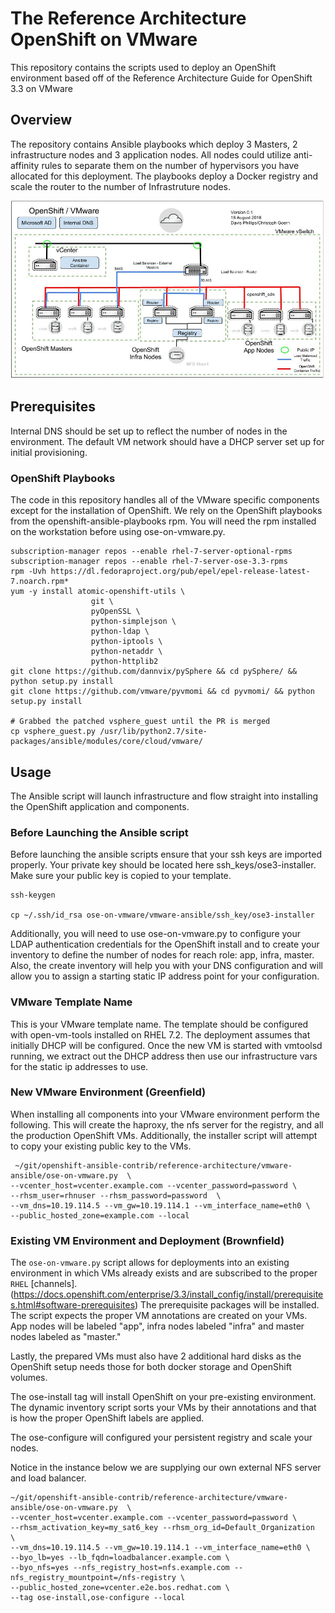 # The Reference Architecture OpenShift on VMware
This repository contains the scripts used to deploy an OpenShift environment based off of the Reference Architecture Guide for OpenShift 3.3 on VMware

## Overview
The repository contains Ansible playbooks which deploy 3 Masters, 2 infrastructure nodes and 3 application nodes. All nodes could utilize anti-affinity rules to separate them on the number of hypervisors you have allocated for this deployment. The playbooks deploy a Docker registry and scale the router to the number of Infrastruture nodes.

![Architecture](images/OSE-on-VMware-Architecture.jpg)

## Prerequisites
Internal DNS should be set up to reflect the number of nodes in the environment. The default VM network should have a DHCP server set up for initial provisioning. 

### OpenShift Playbooks
The code in this repository handles all of the VMware specific components except for the installation of OpenShift. We rely on the OpenShift playbooks from the openshift-ansible-playbooks rpm. You will need the rpm installed on the workstation before using ose-on-vmware.py.

```
subscription-manager repos --enable rhel-7-server-optional-rpms
subscription-manager repos --enable rhel-7-server-ose-3.3-rpms
rpm -Uvh https://dl.fedoraproject.org/pub/epel/epel-release-latest-7.noarch.rpm*
yum -y install atomic-openshift-utils \
                  git \
                  pyOpenSSL \
                  python-simplejson \
                  python-ldap \
                  python-iptools \
                  python-netaddr \
                  python-httplib2
git clone https://github.com/dannvix/pySphere && cd pySphere/ && python setup.py install
git clone https://github.com/vmware/pyvmomi && cd pyvmomi/ && python setup.py install

# Grabbed the patched vsphere_guest until the PR is merged
cp vsphere_guest.py /usr/lib/python2.7/site-packages/ansible/modules/core/cloud/vmware/

```

## Usage
The Ansible script will launch infrastructure and flow straight into installing the OpenShift application and components.

### Before Launching the Ansible script
Before launching the ansible scripts ensure that your ssh keys are imported properly. Your private key should be located here ssh_keys/ose3-installer. Make sure your public key is copied to your template.
```
ssh-keygen

cp ~/.ssh/id_rsa ose-on-vmware/vmware-ansible/ssh_key/ose3-installer

```
Additionally, you will need to use ose-on-vmware.py to configure your LDAP authentication credentials for the OpenShift install and to create your inventory to define the number of nodes for reach role: app, infra, master. Also, the create inventory will help you with your DNS configuration and will allow you to assign a starting static IP address point for your configuration. 

### VMware Template Name
This is your VMware template name. The template should be configured with open-vm-tools installed on RHEL 7.2. The deployment assumes that initially DHCP will be configured. Once the new VM is started with vmtoolsd running, we extract out the DHCP address then use our infrastructure vars for the static ip addresses to use.

### New VMware Environment (Greenfield)
When installing all components into your VMware environment perform the following.   This will create the haproxy, the nfs server for the registry, and all the production OpenShift VMs. Additionally, the installer script will attempt to copy your existing public key to the VMs.
```
 ~/git/openshift-ansible-contrib/reference-architecture/vmware-ansible/ose-on-vmware.py  \
--vcenter_host=vcenter.example.com --vcenter_password=password \
--rhsm_user=rhnuser --rhsm_password=password  \
--vm_dns=10.19.114.5 --vm_gw=10.19.114.1 --vm_interface_name=eth0 \
--public_hosted_zone=example.com --local
```

### Existing VM Environment and Deployment (Brownfield)
The `ose-on-vmware.py` script allows for deployments into an existing environment
in which VMs already exists and are subscribed to the proper `RHEL` [channels].(https://docs.openshift.com/enterprise/3.3/install_config/install/prerequisites.html#software-prerequisites)
The prerequisite packages will be installed. The script expects the proper VM annotations are
created on your VMs. App nodes will be labeled "app", infra nodes labeled
"infra" and master nodes labeled as "master."

Lastly, the prepared VMs must also have 2 additional hard disks as the OpenShift setup needs those
for both docker storage and OpenShift volumes.


The ose-install tag will install OpenShift on your pre-existing environment. The dynamic inventory script sorts your
VMs by their annotations and that is how the proper OpenShift labels are applied.

The ose-configure will configured your persistent registry and scale your nodes.

Notice in the instance below we are supplying our own external NFS server and load balancer.

```
~/git/openshift-ansible-contrib/reference-architecture/vmware-ansible/ose-on-vmware.py  \
--vcenter_host=vcenter.example.com --vcenter_password=password \
--rhsm_activation_key=my_sat6_key --rhsm_org_id=Default_Organization  \
--vm_dns=10.19.114.5 --vm_gw=10.19.114.1 --vm_interface_name=eth0 \
--byo_lb=yes --lb_fqdn=loadbalancer.example.com \
--byo_nfs=yes --nfs_registry_host=nfs.example.com --nfs_registry_mountpoint=/nfs-registry \
--public_hosted_zone=vcenter.e2e.bos.redhat.com \
--tag ose-install,ose-configure --local
```

